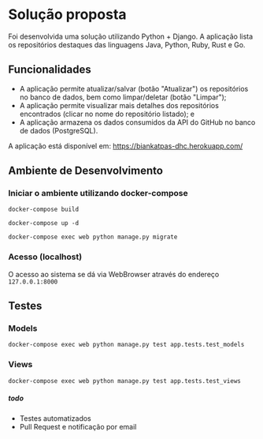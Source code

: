 # Solução proposta

Foi desenvolvida uma solução utilizando Python + Django. A aplicação lista os repositórios destaques das linguagens Java, Python, Ruby, Rust e Go. 

## Funcionalidades

- A aplicação permite atualizar/salvar (botão "Atualizar") os repositórios no banco de dados, bem como limpar/deletar (botão "Limpar");
- A aplicação permite visualizar mais detalhes dos repositórios encontrados (clicar no nome do repositório listado); e
- A aplicação armazena os dados consumidos da API do GitHub no banco de dados (PostgreSQL).

A aplicação está disponível em: https://biankatpas-dhc.herokuapp.com/

## Ambiente de Desenvolvimento 
### Iniciar o ambiente utilizando docker-compose

`docker-compose build`

`docker-compose up -d`

`docker-compose exec web python manage.py migrate`

### Acesso (localhost)

O acesso ao sistema se dá via WebBrowser através do endereço `127.0.0.1:8000`

## Testes

### Models

`docker-compose exec web python manage.py test app.tests.test_models`

### Views

`docker-compose exec web python manage.py test app.tests.test_views`

##### todo
- Testes automatizados
- Pull Request e notificação por email
